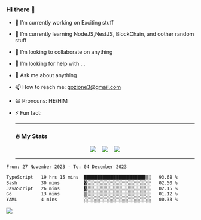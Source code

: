 ### Hi there 👋

<!--
**charlieScript/charlieScript** is a ✨ _special_ ✨ repository because its `README.md` (this file) appears on your GitHub profile.

Here are some ideas to get you started: -->

- 🔭 I’m currently working on Exciting stuff
- 🌱 I’m currently learning NodeJS,NestJS, BlockChain, and oother random stuff
- 👯 I’m looking to collaborate on anything
- 🤔 I’m looking for help with ...
- 💬 Ask me about anything
- 📫 How to reach me: gozione3@gmail.com
- 😄 Pronouns: HE/HIM
- ⚡ Fun fact:


  ---

  ### :fire: My Stats

  <div id="stats" align="center">
  <img src="http://github-readme-streak-stats.herokuapp.com?user=charlieScript&theme=dark&date_format=M%20j%5B%2C%20Y%5D" />&nbsp;&nbsp;&nbsp;
  <img src="https://github-readme-stats.vercel.app/api/top-langs/?username=charlieScript&layout=compact&theme=vision-friendly-dark"/>&nbsp;&nbsp;&nbsp;
  <img src="https://github-readme-stats.vercel.app/api?username=charlieScript&show_icons=true&theme=radical"/>
  </div>

  ---



<!--START_SECTION:waka-->

```txt
From: 27 November 2023 - To: 04 December 2023

TypeScript   19 hrs 15 mins  ███████████████████████▒░   93.68 %
Bash         30 mins         ▓░░░░░░░░░░░░░░░░░░░░░░░░   02.50 %
JavaScript   26 mins         ▓░░░░░░░░░░░░░░░░░░░░░░░░   02.15 %
Go           13 mins         ▒░░░░░░░░░░░░░░░░░░░░░░░░   01.12 %
YAML         4 mins          ░░░░░░░░░░░░░░░░░░░░░░░░░   00.33 %
```

<!--END_SECTION:waka-->
![](https://komarev.com/ghpvc/?username=charlieScript)

